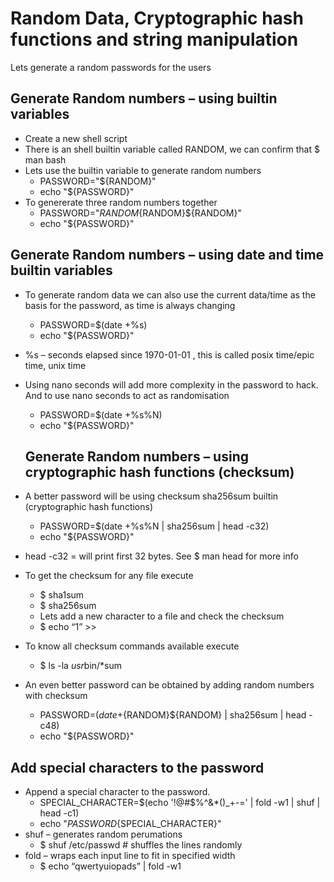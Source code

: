 # Random Data, Cryptographic hash functions and string manipulation

Lets generate a random passwords for the users


## Generate Random numbers – using builtin variables

- Create a new shell script
- There is an shell builtin variable called RANDOM, we can confirm that $ man bash
- Lets use the builtin variable to generate random numbers
  - PASSWORD="${RANDOM}"
  - echo "${PASSWORD}"
- To genererate three random numbers together
  - PASSWORD="${RANDOM}${RANDOM}${RANDOM}"
  - echo "${PASSWORD}"

## Generate Random numbers – using date and time builtin variables

- To generate random data we can also use the current data/time as the basis for the password, as time is always changing
  - PASSWORD=$(date +%s)
  - echo "${PASSWORD}"
- %s – seconds elapsed since 1970-01-01 , this is called posix time/epic time, unix time
- Using nano seconds will add more complexity in the password to hack. And to use nano seconds to act as randomisation
  - PASSWORD=$(date +%s%N)
  - echo "${PASSWORD}"
  
  ## Generate Random numbers – using cryptographic hash functions (checksum)

- A better password will be using checksum sha256sum builtin (cryptographic hash functions)
  - PASSWORD=$(date +%s%N | sha256sum | head -c32)
  - echo "${PASSWORD}"
- head -c32 = will print first 32 bytes. See $ man head for more info
- To get the checksum for any file execute
  - $ sha1sum <filename>
  - $ sha256sum <filename>
  - Lets add a new character to a file and check the checksum
  - $ echo “1” >> <filename>
- To know all checksum commands available execute
  - $ ls -la *usr*bin/\*sum
- An even better password can be obtained by adding random numbers with checksum
  - PASSWORD=$(date +%s%N${RANDOM}${RANDOM} | sha256sum | head -c48)
  - echo "${PASSWORD}"

## Add special characters to the password

- Append a special character to the password.
  - SPECIAL\_CHARACTER=$(echo '!@#$%^&\*()\_+-=' | fold -w1 | shuf | head -c1)
  - echo "${PASSWORD}${SPECIAL\_CHARACTER}"
- shuf – generates random perumations
  - $ shuf /etc/passwd # shuffles the lines randomly
- fold – wraps each input line to fit in specified width
  - $ echo “qwertyuiopads” | fold -w1
